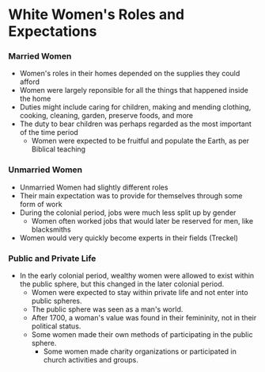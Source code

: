 # White Women's Roles and Expectations
### Married Women 
- Women's roles in their homes depended on the supplies they could afford
- Women were largely reponsible for all the things that happened inside the home
- Duties might include caring for children, making and mending clothing, cooking, cleaning, garden, preserve foods, and more
- The duty to bear children was perhaps regarded as the most important of the time period
  - Women were expected to be fruitful and populate the Earth, as per Biblical teaching



### Unmarried Women
- Unmarried Women had slightly different roles
- Their main expectation was to provide for themselves through some form of work
- During the colonial period, jobs were much less split up by gender
  - Women often worked jobs that would later be reserved for men, like blacksmiths
- Women would very quickly become experts in their fields (Treckel)  


### Public and Private Life 
- In the early colonial period, wealthy women were allowed to exist within the public sphere, but this changed in the later colonial period. 
  - Women were expected to stay within private life and not enter into public spheres.
  - The public sphere was seen as a man's world.
  - After 1700, a woman's value was found in their femininity, not in their political status.
  - Some women made their own methods of participating in the public sphere.
    - Some women made charity organizations or participated in church activities and groups. 
